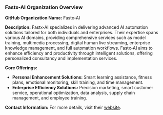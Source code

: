 ### Fastx-AI Organization Overview

**GitHub Organization Name:** Fastx-AI

**Description:**
Fastx-AI specializes in delivering advanced AI automation solutions tailored for both individuals and enterprises. Their expertise spans various AI domains, providing comprehensive services such as model training, multimedia processing, digital human live streaming, enterprise knowledge management, and full automation workflows. Fastx-AI aims to enhance efficiency and productivity through intelligent solutions, offering personalized consultancy and implementation services.

**Core Offerings:**
- **Personal Enhancement Solutions:** Smart learning assistance, fitness plans, emotional monitoring, skill training, and time management.
- **Enterprise Efficiency Solutions:** Precision marketing, smart customer service, operational optimization, data analysis, supply chain management, and employee training.

**Contact Information:**
For more details, visit their [website](https://fastx-ai.com).
